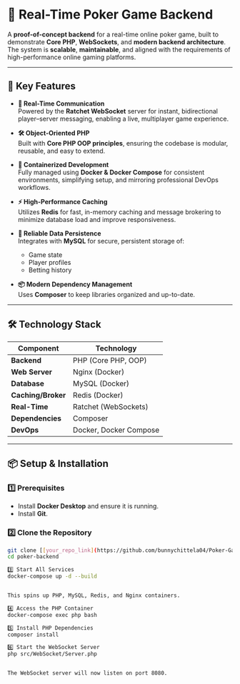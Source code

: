 # 🎯 Real-Time Poker Game Backend

A **proof-of-concept backend** for a real-time online poker game, built to demonstrate **Core PHP**, **WebSockets**, and **modern backend architecture**.  
The system is **scalable**, **maintainable**, and aligned with the requirements of high-performance online gaming platforms.

---

## 🚀 Key Features

- **🔴 Real-Time Communication**  
  Powered by the **Ratchet WebSocket** server for instant, bidirectional player–server messaging, enabling a live, multiplayer game experience.

- **🛠 Object-Oriented PHP**  
  Built with **Core PHP OOP principles**, ensuring the codebase is modular, reusable, and easy to extend.

- **🐳 Containerized Development**  
  Fully managed using **Docker & Docker Compose** for consistent environments, simplifying setup, and mirroring professional DevOps workflows.

- **⚡ High-Performance Caching**  
  Utilizes **Redis** for fast, in-memory caching and message brokering to minimize database load and improve responsiveness.

- **💾 Reliable Data Persistence**  
  Integrates with **MySQL** for secure, persistent storage of:
  - Game state
  - Player profiles
  - Betting history

- **📦 Modern Dependency Management**  
  Uses **Composer** to keep libraries organized and up-to-date.

---

## 🛠 Technology Stack

| Component       | Technology |
|-----------------|------------|
| **Backend**     | PHP (Core PHP, OOP) |
| **Web Server**  | Nginx (Docker) |
| **Database**    | MySQL (Docker) |
| **Caching/Broker** | Redis (Docker) |
| **Real-Time**   | Ratchet (WebSockets) |
| **Dependencies**| Composer |
| **DevOps**      | Docker, Docker Compose |

---

## 📦 Setup & Installation

### 1️⃣ Prerequisites
- Install **Docker Desktop** and ensure it is running.
- Install **Git**.

### 2️⃣ Clone the Repository
```bash
git clone [[your_repo_link](https://github.com/bunnychittela04/Poker-Game-Backend)]
cd poker-backend

3️⃣ Start All Services
docker-compose up -d --build


This spins up PHP, MySQL, Redis, and Nginx containers.

4️⃣ Access the PHP Container
docker-compose exec php bash

5️⃣ Install PHP Dependencies
composer install

6️⃣ Start the WebSocket Server
php src/WebSocket/Server.php


The WebSocket server will now listen on port 8080.
